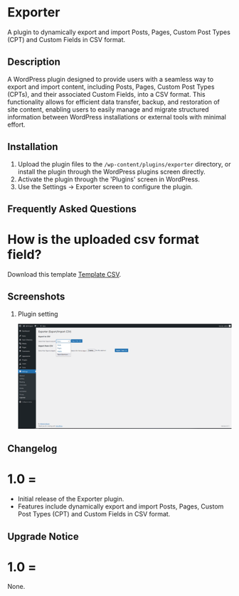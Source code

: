 # Exporter

A plugin to dynamically export and import Posts, Pages, Custom Post Types (CPT) and Custom Fields in CSV format.

## Description

A WordPress plugin designed to provide users with a seamless way to export and import content, including Posts, Pages, Custom Post Types (CPTs), and their associated Custom Fields, into a CSV format. This functionality allows for efficient data transfer, backup, and restoration of site content, enabling users to easily manage and migrate structured information between WordPress installations or external tools with minimal effort.

## Installation

1. Upload the plugin files to the `/wp-content/plugins/exporter` directory, or install the plugin through the WordPress plugins screen directly.
2. Activate the plugin through the 'Plugins' screen in WordPress.
3. Use the Settings -> Exporter screen to configure the plugin.

## Frequently Asked Questions

# How is the uploaded csv format field?

Download this template [Template CSV](assets/csv/template.csv).

## Screenshots

1. Plugin setting

   ![plugin panel](assets/screenshots/panel.png)

## Changelog

# 1.0 =

- Initial release of the Exporter plugin.
- Features include dynamically export and import Posts, Pages, Custom Post Types (CPT) and Custom Fields in CSV format.

## Upgrade Notice

# 1.0 =
None.
